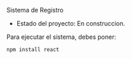 <hi> Sistema de Registro</h1>

- Estado del proyecto: En construccion.

Para ejecutar el sistema, debes poner:

```npm install react```
